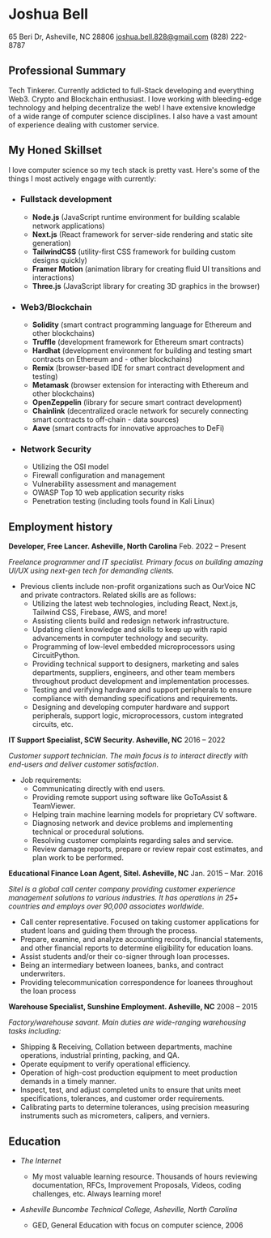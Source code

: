 # Joshua Bell

65 Beri Dr, Asheville, NC 28806
joshua.bell.828@gmail.com
(828) 222-8787

## Professional Summary

Tech Tinkerer. Currently addicted to full-Stack developing and everything Web3. Crypto and Blockchain enthusiast. I love working with bleeding-edge technology and helping decentralize the web! I have extensive knowledge of a wide range of computer science disciplines. I also have a vast amount of experience dealing with customer service.

## My Honed Skillset

I love computer science so my tech stack is pretty vast. Here's some of the things I most actively engage with currently:

- ### Fullstack development

  - **Node.js** (JavaScript runtime environment for building scalable network applications)
  - **Next.js** (React framework for server-side rendering and static site generation)
  - **TailwindCSS** (utility-first CSS framework for building custom designs quickly)
  - **Framer Motion** (animation library for creating fluid UI transitions and interactions)
  - **Three.js** (JavaScript library for creating 3D graphics in the browser)

- ### Web3/Blockchain

  - **Solidity** (smart contract programming language for Ethereum and other blockchains)
  - **Truffle** (development framework for Ethereum smart contracts)
  - **Hardhat** (development environment for building and testing smart contracts on Ethereum and   - other blockchains)
  - **Remix** (browser-based IDE for smart contract development and testing)
  - **Metamask** (browser extension for interacting with Ethereum and other blockchains)
  - **OpenZeppelin** (library for secure smart contract development)
  - **Chainlink** (decentralized oracle network for securely connecting smart contracts to off-chain    - data sources)
  - **Aave** (smart contracts for innovative approaches to DeFi)

- ### Network Security

  - Utilizing the OSI model
  - Firewall configuration and management
  - Vulnerability assessment and management
  - OWASP Top 10 web application security risks
  - Penetration testing (including tools found in Kali Linux)

## Employment history

**Developer, Free Lancer. Asheville, North Carolina**
Feb. 2022 – Present

*Freelance programmer and IT specialist. Primary focus on building amazing UI/UX using next-gen tech for demanding clients.*

- Previous clients include non-profit organizations such as OurVoice NC and private contractors. Related skills are as follows:
  - Utilizing the latest web technologies, including React, Next.js, Tailwind CSS, Firebase, AWS, and more!
  - Assisting clients build and redesign network infrastructure.
  - Updating client knowledge and skills to keep up with rapid advancements in computer technology and security.
  - Programming of low-level embedded microprocessors using CircuitPython.
  - Providing technical support to designers, marketing and sales departments, suppliers, engineers, and other team members throughout product development and implementation processes.
  - Testing and verifying hardware and support peripherals to ensure compliance with demanding specifications and requirements.
  - Designing and developing computer hardware and support peripherals, support logic, microprocessors, custom integrated circuits, etc.

**IT Support Specialist, SCW Security. Asheville, NC**
2016 – 2022

*Customer support technician. The main focus is to interact directly with end-users and deliver customer satisfaction.*

- Job requirements:
  - Communicating directly with end users.
  - Providing remote support using software like GoToAssist & TeamViewer.
  - Helping train machine learning models for proprietary CV software.
  - Diagnosing network and device problems and implementing technical or procedural solutions.
  - Resolving customer complaints regarding sales and service.
  - Review damage reports, prepare or review repair cost estimates, and plan work to be performed.

**Educational Finance Loan Agent, Sitel. Asheville, NC**
Jan. 2015 – Mar. 2016

*Sitel is a global call center company providing customer experience management solutions to various industries. It has operations in 25+ countries and employs over 90,000 associates worldwide.*

- Call center representative. Focused on taking customer applications for student loans and guiding them through the process.
- Prepare, examine, and analyze accounting records, financial statements, and other financial reports to determine eligibility for education loans.
- Assist students and/or their co-signer through loan processes.
- Being an intermediary between loanees, banks, and contract underwriters.
- Providing telecommunication correspondence for loanees throughout the loan process

**Warehouse Specialist, Sunshine Employment. Asheville, NC**
2008 – 2015

 *Factory/warehouse savant. Main duties are wide-ranging warehousing tasks including:*

- Shipping & Receiving, Collation between departments, machine operations, industrial printing, packing, and QA.
- Operate equipment to verify operational efficiency.
- Operation of high-cost production equipment to meet production demands in a timely manner.
- Inspect, test, and adjust completed units to ensure that units meet specifications, tolerances, and customer order requirements.
- Calibrating parts to determine tolerances, using precision measuring instruments such as micrometers, calipers, and verniers.

## Education

- *The Internet*
  - My most valuable learning resource. Thousands of hours reviewing documentation, RFCs, Improvement Proposals, Videos, coding challenges, etc. Always learning more!

- *Asheville Buncombe Technical College, Asheville, North
Carolina*
  - GED, General Education with focus on computer science, 2006

